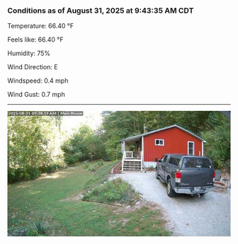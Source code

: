 ### Conditions as of August 31, 2025 at 9:43:35 AM CDT 

Temperature: 66.40 &deg;F

Feels like: 66.40 &deg;F

Humidity: 75%

Wind Direction: E

Windspeed: 0.4 mph

Wind Gust: 0.7 mph

---

<img src="./images/latest.jpeg"/>

